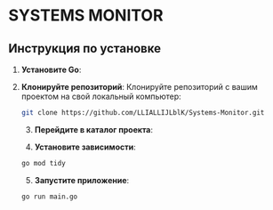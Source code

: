  # SYSTEMS MONITOR

## Инструкция по установке

1. **Установите Go**:
   

2. **Клонируйте репозиторий**:
   Клонируйте репозиторий с вашим проектом на свой локальный компьютер:

   ```sh
   git clone https://github.com/LLIALLIJLblK/Systems-Monitor.git
   ```

   3. **Перейдите в каталог проекта**:

   4. **Установите зависимости**:
   ```sh
   go mod tidy
   ```
   5. **Запустите приложение**:
   ```sh
   go run main.go
   ```
   